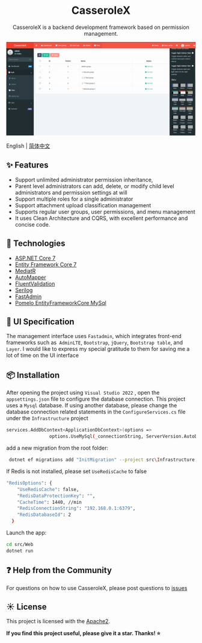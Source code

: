<h1 align="center">
CasseroleX
</h1>

<div align="center">

CasseroleX is a backend development framework based on permission management.
 
</div>

[![](https://github.com/Harold-Jiang/CasseroleX/blob/master/template.png)](https://github.com/Harold-Jiang/CasseroleX/blob/master/template.png)


English | [简体中文](README-zh_CN.md)


## ✨ Features

- Support unlimited administrator permission inheritance,
- Parent level administrators can add, delete, or modify child level administrators and permission settings at will
- Support multiple roles for a single administrator
- Support attachment upload classification management
- Supports regular user groups, user permissions, and menu management
- It uses Clean Architecture and CQRS, with excellent performance and concise code.
 


## 🎉 Technologies

- [ASP.NET Core 7](https://docs.microsoft.com/en-us/aspnet/core/introduction-to-aspnet-core)
- [Entity Framework Core 7](https://docs.microsoft.com/en-us/ef/core/)
- [MediatR](https://github.com/jbogard/MediatR)
- [AutoMapper](https://automapper.org/)
- [FluentValidation](https://fluentvalidation.net/)
- [Serilog](https://github.com/serilog/serilog-aspnetcore)
- [FastAdmin](https://github.com/karsonzhang/fastadmin)
- [Pomelo EntityFrameworkCore MySql](https://github.com/PomeloFoundation/Pomelo.EntityFrameworkCore.MySql) 
 

## 🎨 UI Specification

The management interface uses `Fastadmin`, which integrates front-end frameworks such as` AdminLTE`, `Bootstrap`, `jQuery`, `Bootstrap table`, and `Layer`. I would like to express my special gratitude to them for saving me a lot of time on the UI interface


## 📦 Installation

After opening the project using `Visual Studio 2022` , open the `appsettings.json` file to configure the database connection. This project uses a `Mysql` database. If using another database, please change the database connection related statements in the `ConfigureServices.cs` file under the `Infrastructure` project

```bash
services.AddDbContext<ApplicationDbContext>(options =>
                options.UseMySql(_connectionString, ServerVersion.AutoDetect(_connectionString)));
```

add a new migration from the root folder:


```bash
 dotnet ef migrations add "InitMigration" --project src\Infrastructure --startup-project src\WebUI --output-dir Migrations
```

If Redis is not installed, please set `UseRedisCache` to false

```bash
"RedisOptions": {
    "UseRedisCache": false, 
    "RedisDataProtectionKey": "",
    "CacheTime": 1440, //min
    "RedisConnectionString": "192.168.0.1:6379",
    "RedisDatabaseId": 2
  }
```

Launch the app:
```bash
cd src/Web
dotnet run
```
  
## ❓ Help from the Community

For questions on how to use CasseroleX, please post questions to [issues](https://github.com/Harold-Jiang/CasseroleX/issues)  
 

## ☀️ License

This project is licensed with the [Apache2](LICENSE).



**If you find this project useful, please give it a star. Thanks! ⭐**